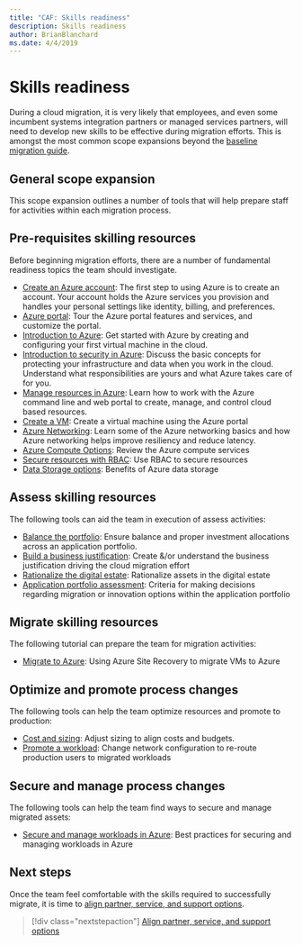 ```yaml
---
title: "CAF: Skills readiness"
description: Skills readiness
author: BrianBlanchard
ms.date: 4/4/2019
---
```


# Skills readiness

During a cloud migration, it is very likely that employees, and even some incumbent systems integration partners or managed services partners, will need to develop new skills to be effective during migration efforts. This is amongst the most common scope expansions beyond the [baseline migration guide](../baseline-migration-guide/index.md).

## General scope expansion

This scope expansion outlines a number of tools that will help prepare staff for activities within each migration process.

## Pre-requisites skilling resources

Before beginning migration efforts, there are a number of fundamental readiness topics the team should investigate.

- [Create an Azure account](/learn/modules/create-an-azure-account/): The first step to using Azure is to create an account. Your account holds the Azure services you provision and handles your personal settings like identity, billing, and preferences.
- [Azure portal](/learn/modules/tour-azure-portal/): Tour the Azure portal features and services, and customize the portal.
- [Introduction to Azure](/learn/modules/welcome-to-azure/): Get started with Azure by creating and configuring your first virtual machine in the cloud.
- [Introduction to security in Azure](/learn/modules/intro-to-security-in-azure/): Discuss the basic concepts for protecting your infrastructure and data when you work in the cloud. Understand what responsibilities are yours and what Azure takes care of for you.
- [Manage resources in Azure](/learn/paths/manage-resources-in-azure/): Learn how to work with the Azure command line and web portal to create, manage, and control cloud based resources.
- [Create a VM](/learn/modules/create-windows-virtual-machine-in-azure/): Create a virtual machine using the Azure portal
- [Azure Networking](/learn/modules/intro-to-azure-networking/): Learn some of the Azure networking basics and how Azure networking helps improve resiliency and reduce latency.
- [Azure Compute Options](/learn/modules/intro-to-azure-compute/): Review the Azure compute services
- [Secure resources with RBAC](/learn/modules/secure-azure-resources-with-rbac/): Use RBAC to secure resources
- [Data Storage options](/learn/modules/intro-to-data-in-azure/index): Benefits of Azure data storage

## Assess skilling resources

The following tools can aid the team in execution of assess activities:

- [Balance the portfolio](./balance-the-portfolio.md): Ensure balance and proper investment allocations across an application portfolio.
- [Build a business justification](../../../business-strategy/cloud-migration-business-case): Create &/or understand the business justification driving the cloud migration effort
- [Rationalize the digital estate](../../../digital-estate/rationalize): Rationalize assets in the digital estate
- [Application portfolio assessment](/learn/modules/app-and-infra-migration-and-modernization/): Criteria for making decisions regarding migration or innovation options within the application portfolio

## Migrate skilling resources

The following tutorial can prepare the team for migration activities:

- [Migrate to Azure](/azure/site-recovery/migrate-tutorial-on-premises-azure): Using Azure Site Recovery to migrate VMs to Azure

## Optimize and promote process changes

The following tools can help the team optimize resources and promote to production:

- [Cost and sizing](../azure-best-practices/migrate-best-practices-costs): Adjust sizing to align costs and budgets.
- [Promote a workload](../azure-best-practices/migrate-best-practices-networking): Change network configuration to re-route production users to migrated workloads

## Secure and manage process changes

The following tools can help the team find ways to secure and manage migrated assets:

- [Secure and manage workloads in Azure](../azure-best-practices/migrate-best-practices-security-management): Best practices for securing and managing workloads in Azure

## Next steps

Once the team feel comfortable with the skills required to successfully migrate, it is time to [align partner, service, and support options](./partner-service-support-alignment.md).

> [!div class="nextstepaction"]
> [Align partner, service, and support options](./partner-service-support-alignment.md)
